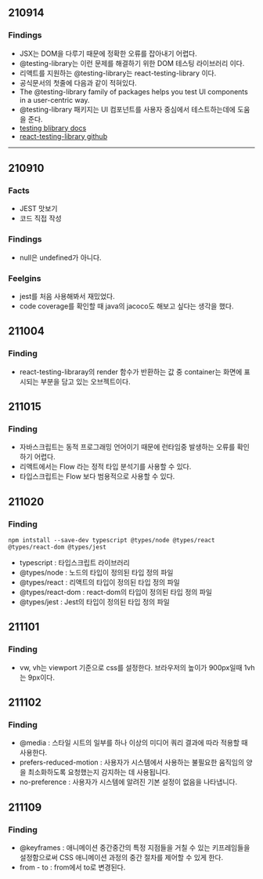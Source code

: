## 210914
### Findings
- JSX는 DOM을 다루기 때문에 정확한 오류를 잡아내기 어렵다.
- @testing-library는 이런 문제를 해결하기 위한 DOM 테스팅 라이브러리 이다.
- 리액트를 지원하는 @testing-library는 react-testing-library 이다.
- 공식문서의 첫줄에 다음과 같이 적혀있다.
- The @testing-library family of packages helps you test UI components in a user-centric way.
- @testing-library 패키지는 UI 컴포넌트를 사용자 중심에서 테스트하는데에 도움을 준다. 
- [testing blibrary docs](https://testing-library.com/docs/)
- [react-testing-library github](https://github.com/testing-library/react-testing-library)

---

## 210910
### Facts
- JEST 맛보기
- 코드 직접 작성
### Findings
- null은 undefined가 아니다.
### Feelgins
- jest를 처음 사용해봐서 재밌었다.
- code coverage를 확인할 때 java의 jacoco도 해보고 싶다는 생각을 했다.

## 211004
### Finding
- react-testing-libraray의 render 함수가 반환하는 값 중 container는 화면에 표시되는 부분을 담고 있는 오브젝트이다.

## 211015
### Finding
- 자바스크립트는 동적 프로그래밍 언어이기 때문에 런타임중 발생하는 오류를 확인하기 어렵다.
- 리액트에서는 Flow 라는 정적 타입 분석기를 사용할 수 있다.
- 타입스크립트는 Flow 보다 범용적으로 사용할 수 있다.


## 211020
### Finding
```
npm intstall --save-dev typescript @types/node @types/react @types/react-dom @types/jest
```
- typescript : 타입스크립트 라이브러리
- @types/node : 노드의 타입이 정의된 타입 정의 파일
- @types/react : 리액트의 타입이 정의된 타입 정의 파일
- @types/react-dom : react-dom의 타입이 정의된 타입 정의 파일
- @types/jest : Jest의 타입이 정의된 타입 정의 파일

## 211101
### Finding
- vw, vh는 viewport 기준으로 css를 설정한다. 브라우저의 높이가 900px일때 1vh는 9px이다.

## 211102
### Finding
- @media : 스타일 시트의 일부를 하나 이상의 미디어 쿼리 결과에 따라 적용할 때 사용한다.
- prefers-reduced-motion : 사용자가 시스템에서 사용하는 불필요한 움직임의 양을 최소화하도록 요청했는지 감지하는 데 사용됩니다.
-   no-preference : 사용자가 시스템에 알려진 기본 설정이 없음을 나타냅니다.

## 211109
### Finding
- @keyframes : 애니메이션 중간중간의 특정 지점들을 거칠 수 있는 키프레임들을 설정함으로써 CSS 애니메이션 과정의 중간 절차를 제어할 수 있게 한다.
- from - to : from에서 to로 변경된다.
